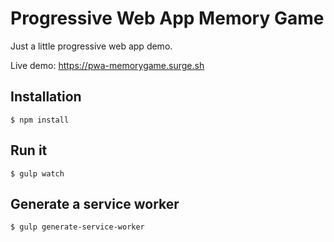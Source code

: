 # Progressive Web App Memory Game

Just a little progressive web app demo.

Live demo: https://pwa-memorygame.surge.sh

## Installation
```Shell
$ npm install
```

## Run it
```Shell
$ gulp watch
```

## Generate a service worker
```Shell
$ gulp generate-service-worker
```